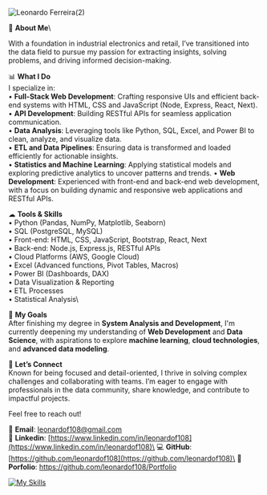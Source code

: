 ![Leonardo Ferreira(2)](https://github.com/user-attachments/assets/0472a5b8-49f6-4f64-8da4-671cedc2d38d)

🌟 **About Me**\

With a foundation in industrial electronics and retail, I’ve transitioned into the data field to pursue my passion for extracting insights, solving problems, and driving informed decision-making.

📊 **What I Do**\
I specialize in:\
• **Full-Stack Web Development**: Crafting responsive UIs and efficient back-end systems with HTML, CSS and JavaScript (Node, Express, React, Next).\
• **API Development**: Building RESTful APIs for seamless application communication.\
• **Data Analysis**: Leveraging tools like Python, SQL, Excel, and Power BI to clean, analyze, and visualize data.\
• **ETL and Data Pipelines**: Ensuring data is transformed and loaded efficiently for actionable insights.\
• **Statistics and Machine Learning**: Applying statistical models and exploring predictive analytics to uncover patterns and trends.
• **Web Development**: Experienced with front-end and back-end web development, with a focus on building dynamic and responsive web applications and RESTful APIs.

☁ **Tools & Skills**\
• Python (Pandas, NumPy, Matplotlib, Seaborn)\
• SQL (PostgreSQL, MySQL)\
• Front-end: HTML, CSS, JavaScript, Bootstrap, React, Next\
• Back-end: Node.js, Express.js, RESTful APIs\
• Cloud Platforms (AWS, Google Cloud)\
• Excel (Advanced functions, Pivot Tables, Macros)\
• Power BI (Dashboards, DAX)\
• Data Visualization & Reporting\
• ETL Processes\
• Statistical Analysis\

🎯 **My Goals**\
After finishing my degree in **System Analysis and Development**, I'm currently deepening my understanding of **Web Development** and **Data Science**, with aspirations to explore **machine learning**, **cloud technologies**, and **advanced data modeling**.

🤝 **Let’s Connect**\
Known for being focused and detail-oriented, I thrive in solving complex challenges and collaborating with teams. I’m eager to engage with professionals in the data community, share knowledge, and contribute to impactful projects.

Feel free to reach out!

📧 **Email**: [leonardof108@gmail.com](mailto\:leonardof108@gmail.com)\
🔗 **Linkedin**: [https://www.linkedin.com/in/leonardof108](https://www.linkedin.com/in/leonardof108)\
💻 **GitHub**: [https://github.com/leonardof108](https://github.com/leonardof108)\
📂 **Porfolio**: [https\://github.com/leonardof108/Portfolio](https://github.com/leonardof108/Portfolio)

[![My Skills](https://skillicons.dev/icons?i=py,js,nodejs,express,react,nextjs,mysql,postgres,aws,gcp)](https://github.com/leonardof108)
